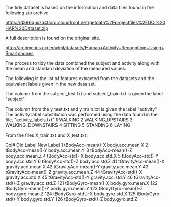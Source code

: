 The tidy dataset is based on the information and data files found in the following 
zip archive.

https://d396qusza40orc.cloudfront.net/getdata%2Fprojectfiles%2FUCI%20HAR%20Dataset.zip 

A full description is found on the original site.

http://archive.ics.uci.edu/ml/datasets/Human+Activity+Recognition+Using+Smartphones

The process to tidy the data combined the subject and activity along with the mean and
standard deviation of the measured values.

The following is the list of features extracted from the datasets and the equivalent labels
given in the new data set.

The column from the subject_test.txt and subject_train.txt is given the label "subject"

The column from the y_test.txt and y_train.txt is given the label "activity"
	The activity label substitution was performed using the data found 
	in the file, "activity_labels.txt"
		1 WALKING
		2 WALKING_UPSTAIRS
		3 WALKING_DOWNSTAIRS
		4 SITTING
		5 STANDING
		6 LAYING


From the files X_train.txt and X_test.txt;

Col#	Old Label						New Label
1		tBodyAcc-mean()-X				body.acc.mean.X
2 		tBodyAcc-mean()-Y				body.acc.mean.Y
3 		tBodyAcc-mean()-Z				body.acc.mean.Z
4 		tBodyAcc-std()-X				body.acc.std.X
5 		tBodyAcc-std()-Y				body.acc.std.Y
6 		tBodyAcc-std()-Z				body.acc.std.Z
41 		tGravityAcc-mean()-X			gravity.acc.mean.X
42 		tGravityAcc-mean()-Y			gravity.acc.mean.Y
43 		tGravityAcc-mean()-Z			gravity.acc.mean.Z
44 		tGravityAcc-std()-X				gravity.acc.std.X
45 		tGravityAcc-std()-Y				gravity.acc.std.Y
46 		tGravityAcc-std()-Z				gravity.acc.std.Z
121 	tBodyGyro-mean()-X				body.gyro.mean.X
122 	tBodyGyro-mean()-Y				body.gyro.mean.Y
123 	tBodyGyro-mean()-Z				body.gyro.mean.Z
124 	tBodyGyro-std()-X				body.gyro.std.X
125 	tBodyGyro-std()-Y				body.gyro.std.Y
126 	tBodyGyro-std()-Z				body.gyro.std.Z

